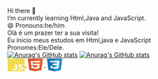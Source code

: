  Hi there 👋 <br>
 I’m currently learning Html,Java and JavaScript.<br>
 😄 Pronouns:he/him <br>
Olá é um prazer ter a sua visita!<br>
Eu inicio meus estudos em Html,java e JavaScript<br>
Pronomes:Ele/Dele.<br>
[![Anurag's GitHub stats](https://github-readme-stats.vercel.app/api?username=Elias10091996)](https://github.com/anuraghazra/github-readme-stats)
<a href = "https://github.com/ELIAs10091996/Elias10091996/" >
![Anurag's GitHub stats](https://github-readme-stats.vercel.app/api?username=Elias10091996&show_icons=true)<br>
 <img align="center" alt="Elias-JS" height="30" width="40" src="https://raw.githubusercontent.com/devicons/devicon/master/icons/javascript/javascript-plain.svg">
 <img align="center" alt="Elias-HTML" height="30" width="40" src="https://raw.githubusercontent.com/devicons/devicon/master/icons/html5/html5-original.svg">
 <img align="center" alt="Elias-CSS" height="30" width="40" src="https://raw.githubusercontent.com/devicons/devicon/master/icons/css3/css3-original.svg">
<!--
**ELIAs10091996/Elias10091996** is a ✨ _special_ ✨ repository because its `README.md` (this file) appears on your GitHub profile.

Here are some ideas to get you started:

- 🔭 I’m currently working on ...
- 🌱 I’m currently learning ...
- 👯 I’m looking to collaborate on ...
- 🤔 I’m looking for help with ...
- 💬 Ask me about ...
- 📫 How to reach me: ...
- 😄 Pronouns: ...
- ⚡ Fun fact: ...
-->
